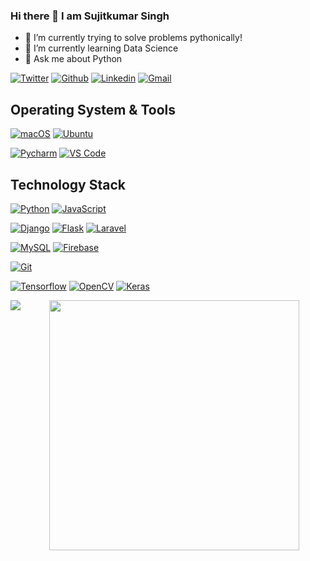 
### Hi there 👋 I am Sujitkumar Singh



- 🔭 I’m currently trying to solve problems pythonically!
- 🌱 I’m currently learning Data Science
- 💬 Ask me about Python


[![Twitter](https://img.shields.io/badge/-Twitter-blue?&logo=Github&logoColor=wh)](https://twitter.com/sujitscom)
[![Github](https://img.shields.io/badge/-Github-000?&logo=Github&logoColor=white)](https://github.com/SinghSujitkumar)
[![Linkedin](https://img.shields.io/badge/-LinkedIn-blue?&logo=Linkedin&logoColor=white)](https://linkedin.com/in/sujitkumar-singh)
[![Gmail](https://img.shields.io/badge/-Gmail-c14438?&logo=Gmail&logoColor=white)](mailto:sujitkumarsingh3017@gmail.com)


    
## Operating System & Tools

[![macOS](https://img.shields.io/badge/macOS-Mojave-292e33?style=flat-square&logo=apple&logoColor=ffffff)](https://www.apple.com/macos/mojave/)
[![Ubuntu](https://img.shields.io/badge/ubuntu-blue?style=flat-square&logo=ubuntu&logoColor=262577)](https://www.ubuntu.org/)

[![Pycharm](https://img.shields.io/badge/IDE-PyCharm-yellow?style=flat-square&logo=JetBrains)](https://www.jetbrains.com/pycharm/)
[![VS Code](https://img.shields.io/badge/IDE-VSCode-%23007ACC?style=flat-square&logo=Visual-studio-code)](https://code.visualstudio.com/)

## Technology Stack

[![Python](https://img.shields.io/badge/-Python-3776AB?style=flat-square&logo=python&logoColor=ffffff)](https://www.python.org/)
[![JavaScript](https://img.shields.io/badge/-JavaScript-%23F7DF1C?style=flat-square&logo=javascript&logoColor=000000&labelColor=%23F7DF1C&color=%23FFCE5A)](https://www.javascript.com/)

[![Django](https://img.shields.io/badge/-Django-092E20?style=flat-square&logo=Django&logoColor=ffffff)](https://www.djangoproject.com/)
[![Flask](https://img.shields.io/badge/-Flask-000000?style=flat-square&logo=Flask&logoColor=ffffff)](https://flask.palletsprojects.com/)
[![Laravel](https://img.shields.io/badge/-Laravel-000000?style=flat-square&logo=Laravel&logoColor=ffffff)](https://laravel.com/)


[![MySQL](https://img.shields.io/badge/-MySQL-4479A1?style=flat-square&logo=MySQL&logoColor=ffffff)](https://www.mysql.com/)
[![Firebase](https://img.shields.io/badge/-Firebase-47A248?style=flat-square&logo=Firebase&logoColor=ffffff)](https://www.firebase.com/)



[![Git](https://img.shields.io/badge/-Git-%23F05032?style=flat-square&logo=git&logoColor=%23ffffff)](https://git-scm.com/)

[![Tensorflow](https://img.shields.io/badge/-Tensorflow-%23F7DF1C?style=flat-square&logo=tensorflow&logoColor=000000&color=%23FFCE5A)](https://www.tensorflow.org/)
[![OpenCV](https://img.shields.io/badge/-Opencv-%23F7DF1C?style=flat-square&logo=opencv&logoColor=000000&color=%23FFCE5A)](https://www.opencv.org/)
[![Keras](https://img.shields.io/badge/-Keras-%23F7DF1C?style=flat-square&logo=keras&logoColor=000000&color=%23FFCE5A)](https://www.keras.org/)









<p align = "center">
  <img align="left" src="https://github-readme-stats.vercel.app/api/top-langs/?username=SinghSujitkumar&show_icons=true&theme=bear"/>
  <img src = "https://github-readme-stats.vercel.app/api?username=SinghSujitkumar&show_icons=true&theme=bear" width = 400>
</p>
